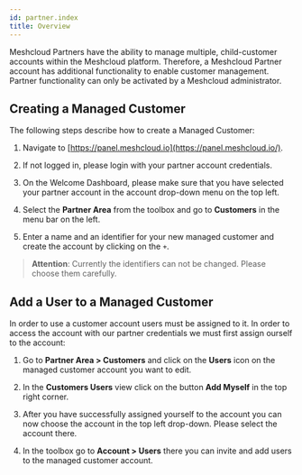```yaml
---
id: partner.index
title: Overview
---
```


Meshcloud Partners have the ability to manage multiple, child-customer accounts within the Meshcloud platform. Therefore, a Meshcloud Partner account has additional functionality to enable customer management. Partner functionality can only be activated by a Meshcloud administrator.

## Creating a Managed Customer

The following steps describe how to create a Managed Customer:

1. Navigate to [https://panel.meshcloud.io](https://panel.meshcloud.io/).

2. If not logged in, please login with your partner account credentials.

3. On the Welcome Dashboard, please make sure that you have selected your partner account in the account drop-down menu on the top left.

4. Select the **Partner Area** from the toolbox and go to **Customers** in the menu bar on the left.

5. Enter a name and an identifier for your new managed customer and create the account by clicking on the `+`.
> **Attention**: Currently the identifiers can not be changed. Please choose them carefully.

## Add a User to a Managed Customer

In order to use a customer account users must be assigned to it. In order to access the account with our partner credentials we must first assign ourself to the account:

1. Go to **Partner Area &gt; Customers** and click on the **Users** icon on the managed customer account you want to edit.

2. In the **Customers Users** view click on the button **Add Myself** in the top right corner.

3. After you have successfully assigned yourself to the account you can now choose the account in the top left drop-down. Please select the account there.

4. In the toolbox go to **Account &gt; Users** there you can invite and add users to the managed customer account.